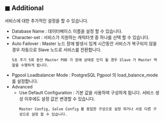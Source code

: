 ## &#9724; Additional
서비스에 대한 추가적인 설정을 할 수 있습니다.

+ Database Name : 데이터베이스 이름을 설정 할 수 있습니다.
+ Character-set : 서비스가 지원하는 캐릭터셋 중 하나를 선택 할 수 있습니다.
+ Auto Failover : Master 노드 장애 발생시 임계 시간동안 서비스가 복구되지 않을 경우 자동으로 Slave 노드로 서비스를 전환합니다.
  ```
  5초 주기 5회 동안 Master POD 가 장애 상태로 인지 될 경우 Slave 가 Master 역할을 수행하게 됩니다.
  ```
+ Pgpool Loadbalancer Mode : PostgreSQL Pgpool 의 load_balance_mode 를 설정합니다. 
+ Advanced
  - Use Default Configuration : 기본 값을 사용하여 구성하게 됩니다. 서비스 생성 이후에도 설정 값은 변경할 수 있습니다.
    ```
    Master Config, Salve Config 를 동일한 구성으로 설정 하거나 서로 다른 구성으로 설정 할 수 있습니다.
    ```
